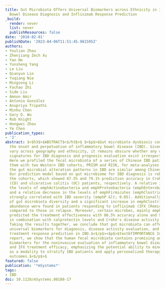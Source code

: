 ```yaml
---
title: Gut Microbiota Offers Universal Biomarkers across Ethnicity in Inflammatory
  Bowel Disease Diagnosis and Infliximab Response Prediction
_build:
  render: never
  list: never
  publishResources: false
date: '2018-02-01'
publishDate: '2023-04-06T11:51:45.981595Z'
authors:
- Youlian Zhou
- Zhenjiang Zech Xu
- Yan He
- Yunsheng Yang
- Le Liu
- Qianyun Lin
- Yuqiang Nie
- Mingsong Li
- Fachao Zhi
- Side Liu
- Amnon Amir
- Antonio González
- Anupriya Tripathi
- Minhu Chen
- Gary D. Wu
- Rob Knight
- Hongwei Zhou
- Ye Chen
publication_types:
- '2'
abstract: $<$h3$>$ABSTRACT$<$/h3$>$ $<$p$>$Gut microbiota dysbiosis contributes to
  the onset and perpetuation of inflammatory bowel disease (IBD). Given that gut microbiotas
  vary across geography and ethnicity, it remains obscure whether any universal microbial
  signatures for IBD diagnosis and prognosis evaluation exist irrespective of populations.
  Here we profiled the fecal microbiota of a series of Chinese IBD patients and combined
  them with two Western IBD cohorts, PRISM and RISK, for meta-analyses. We found that
  the gut microbial alteration patterns in IBD are similar among Chinese and Westerners.
  Our prediction model based on gut microbiome for IBD diagnosis is robust across
  the cohorts, which showed 87.5% and 79.1% prediction accuracy in Crohn's disease
  (CD) and ulcerative colitis (UC) patients, respectively. A relative increase in
  the levels of emphActinobacteria and emphProteobacteria (emphEnterobacteriaceae)
  and a relative decrease in the levels of emphFirmicutes (emphClostridiales) were
  strongly correlated with IBD severity (emphP &lt; 0.05). Additionally, restoration
  of gut microbiota diversity and a significant increase in emphClostridiales relative
  abundance were found in patients responding to infliximab (IFX [Remicade]) treatment
  compared to those in relapse. Moreover, certain microbes, mainly emphClostridiales,
  predicted the treatment effectiveness with 86.5% accuracy alone and 93.8% accuracy
  in combination with calprotectin levels and Crohn's disease activity index (CDAI).
  Taking the results together, we conclude that gut microbiota can offer a set of
  universal biomarkers for diagnosis, disease activity evaluation, and infliximab
  treatment response prediction in IBD.$<$/p$><$p$>$textbfIMPORTANCE In the present
  report, we show that the human fecal microbiota contains promising and universal
  biomarkers for the noninvasive evaluation of inflammatory bowel disease severity
  and IFX treatment efficacy, emphasizing the potential ability to mine the gut microbiota
  as a modality to stratify IBD patients and apply personalized therapy for optimal
  outcomes.$<$/p$>$
featured: false
publication: '*mSystems*'
tags:
- IBD
doi: 10.1128/mSystems.00188-17
---
```


